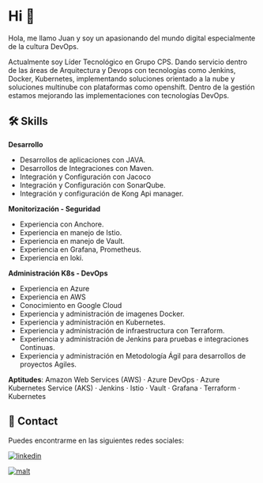 
# Hi 👋


Hola, me llamo Juan y soy un apasionando del mundo digital especialmente de la cultura DevOps.

Actualmente soy Líder Tecnológico en Grupo CPS. Dando servicio dentro de las áreas de Arquitectura y Devops con tecnologías como Jenkins, Docker, Kubernetes, implementando soluciones orientado a la nube y soluciones multinube con plataformas como openshift. Dentro de la gestión estamos mejorando las implementaciones con tecnologías DevOps.

## 🛠 Skills
**Desarrollo**
* Desarrollos de aplicaciones con JAVA.
* Desarrollos de Integraciones con Maven.
* Integración y Configuración con Jacoco
* Integración y Configuración con SonarQube.
* Integración y configuración de Kong Api manager.

**Monitorización - Seguridad**
* Experiencia con Anchore.
* Experiencia en manejo de Istio.
* Experiencia en manejo de Vault.
* Experiencia en Grafana, Prometheus.
* Experiencia en loki.

**Administración K8s - DevOps**
* Experiencia en Azure
* Experiencia en AWS
* Conocimiento en Google Cloud
* Experiencia y administración de imagenes Docker.
* Experiencia y administración en Kubernetes.
* Experiencia y administración de infraestructura con Terraform.
* Experiencia y administración de Jenkins para pruebas e integraciones Continuas.
* Experiencia y administración en Metodología Ágil para desarrollos de proyectos Agiles.

**Aptitudes**: Amazon Web Services (AWS) · Azure DevOps · Azure Kubernetes Service (AKS) · Jenkins · Istio · Vault · Grafana · Terraform · Kubernetes


## 🚀 Contact
Puedes encontrarme en las siguientes redes sociales:

[![linkedin](https://img.shields.io/badge/-linkedin-blue)](www.linkedin.com/in/juan-andres-lema)

[![malt](https://img.shields.io/badge/-Malt-orange)](https://www.malt.es/profile/juanlema)
